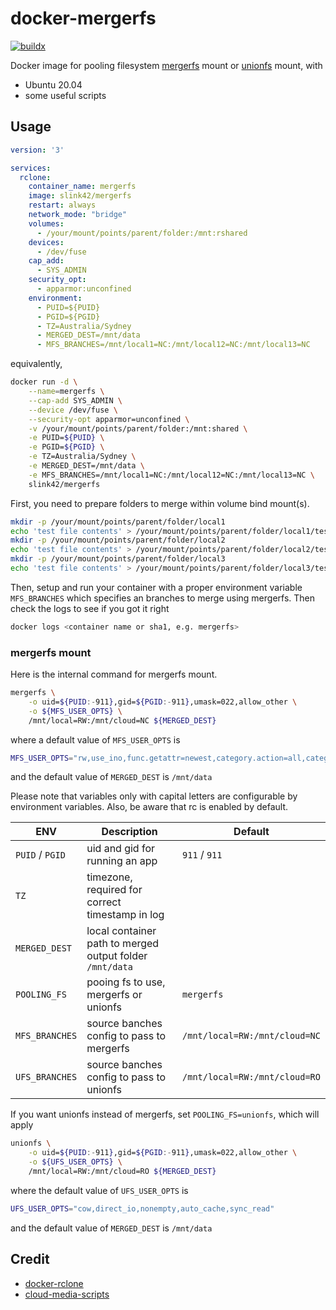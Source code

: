 # docker-mergerfs

[![buildx](https://github.com/slink42/docker-mergerfs/actions/workflows/buildx.yml/badge.svg?branch=master)](https://github.com/slink42/docker-mergerfs/actions/workflows/buildx.yml)

Docker image for pooling filesystem [mergerfs](https://github.com/trapexit/mergerfs/) mount or [unionfs](https://github.com/rpodgorny/unionfs-fuse/) mount, with

- Ubuntu 20.04
- some useful scripts

## Usage

```yaml
version: '3'

services:
  rclone:
    container_name: mergerfs
    image: slink42/mergerfs
    restart: always
    network_mode: "bridge"
    volumes:
      - /your/mount/points/parent/folder:/mnt:rshared
    devices:
      - /dev/fuse
    cap_add:
      - SYS_ADMIN
    security_opt:
      - apparmor:unconfined
    environment:
      - PUID=${PUID}
      - PGID=${PGID}
      - TZ=Australia/Sydney
      - MERGED_DEST=/mnt/data
      - MFS_BRANCHES=/mnt/local1=NC:/mnt/local12=NC:/mnt/local13=NC
```

equivalently,

```bash
docker run -d \
    --name=mergerfs \
    --cap-add SYS_ADMIN \
    --device /dev/fuse \
    --security-opt apparmor=unconfined \
    -v /your/mount/points/parent/folder:/mnt:shared \
    -e PUID=${PUID} \
    -e PGID=${PGID} \
    -e TZ=Australia/Sydney \
    -e MERGED_DEST=/mnt/data \
    -e MFS_BRANCHES=/mnt/local1=NC:/mnt/local12=NC:/mnt/local13=NC \
    slink42/mergerfs
```

First, you need to prepare folders to merge within volume bind mount(s).

```bash
mkdir -p /your/mount/points/parent/folder/local1
echo 'test file contents' > /your/mount/points/parent/folder/local1/test1
mkdir -p /your/mount/points/parent/folder/local2
echo 'test file contents' > /your/mount/points/parent/folder/local2/test2
mkdir -p /your/mount/points/parent/folder/local3
echo 'test file contents' > /your/mount/points/parent/folder/local3/test3
```

Then, setup and run your container with a proper environment variable ```MFS_BRANCHES``` which specifies an branches to merge using mergerfs. Then check the logs to see if you got it right

```bash
docker logs <container name or sha1, e.g. mergerfs>
```

### mergerfs mount

Here is the internal command for mergerfs mount.

```bash
mergerfs \
    -o uid=${PUID:-911},gid=${PGID:-911},umask=022,allow_other \
    -o ${MFS_USER_OPTS} \
    /mnt/local=RW:/mnt/cloud=NC ${MERGED_DEST}
```

where a default value of ```MFS_USER_OPTS``` is

```bash
MFS_USER_OPTS="rw,use_ino,func.getattr=newest,category.action=all,category.create=ff,cache.files=auto-full,dropcacheonclose=true"
```

and the default value of ```MERGED_DEST``` is ```/mnt/data```

Please note that variables only with capital letters are configurable by environment variables. Also, be aware that rc is enabled by default.

| ENV  | Description  | Default  |
|---|---|---|
| ```PUID``` / ```PGID```  | uid and gid for running an app  | ```911``` / ```911```  |
| ```TZ```  | timezone, required for correct timestamp in log  |   |
| ```MERGED_DEST```  | local container path to merged output folder ```/mnt/data```  |   |
| ```POOLING_FS```  | pooing fs to use, mergerfs or unionfs |  ```mergerfs``` |
| ```MFS_BRANCHES```  | source banches config to pass to mergerfs | ```/mnt/local=RW:/mnt/cloud=NC```  |
| ```UFS_BRANCHES```  | source banches config to pass to unionfs | ```/mnt/local=RW:/mnt/cloud=RO```  |

If you want unionfs instead of mergerfs, set ```POOLING_FS=unionfs```, which will apply

```bash
unionfs \
    -o uid=${PUID:-911},gid=${PGID:-911},umask=022,allow_other \
    -o ${UFS_USER_OPTS} \
    /mnt/local=RW:/mnt/cloud=RO ${MERGED_DEST}
```

where the default value of ```UFS_USER_OPTS``` is

```bash
UFS_USER_OPTS="cow,direct_io,nonempty,auto_cache,sync_read"
```

and the default value of ```MERGED_DEST``` is ```/mnt/data```


## Credit

- [docker-rclone](https://github.com/wiserain/docker-rclone)
- [cloud-media-scripts](https://github.com/madslundt/docker-cloud-media-scripts)
